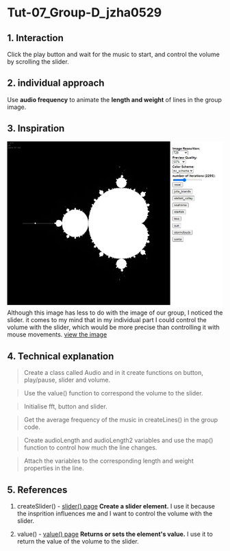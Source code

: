 # Tut-07_Group-D_jzha0529

## 1. Interaction

Click the play button and wait for the music to start, and control the volume by scrolling the slider.

## 2. individual approach

Use __audio frequency__ to animate the __length and weight__ of lines in the group image.

## 3. Inspiration
![Inspiration](image.png)
Although this image has less to do with the image of our group, I noticed the slider. it comes to my mind that in my individual part I could control the volume with the slider, which would be more precise than controlling it with mouse movements.
[view the image](https://bratp.fun/mandelbrot/)

## 4. Technical explanation

> Create a class called Audio and in it create functions on button, play/pause, slider and volume.

> Use the value() function to correspond the volume to the slider.

> Initialise fft, button and slider.

> Get the average frequency of the music in createLines() in the group code.

> Create audioLength and audioLength2 variables and use the map() function to control how much the line changes.

> Attach the variables to the corresponding length and weight properties in the line.

## 5. References

1. createSlider() - [slider() page](https://p5js.org/reference/#/p5/createSlider)
__Create a slider element.__ 
I use it because the insprition influences me and I want to control the volume with the slider.

1. value() - [value() page](https://p5js.org/reference/#/p5.Element/value)
__Returns or sets the element's value.__ 
I use it to return the value of the volume to the slider.

